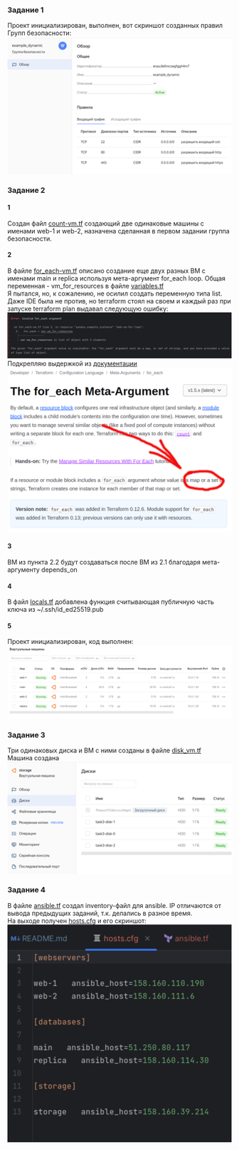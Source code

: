 ### Задание 1  
Проект инициализирован, выполнен, вот скриншот созданных правил Групп безопасности:  
![Security rules](img/tf3-t1.png)  

### Задание 2  
#### 1  
Создан файл [count-vm.tf](src/count-vm.tf) создающий две одинаковые машины с именами web-1 и web-2, назначена сделанная в первом задании группа безопасности.  
#### 2  
В файле [for_each-vm.tf](src/for_each-vm.tf) описано создание еще двух разных ВМ с именами main и replica используя мета-аргумент for_each loop. Общая переменная - vm_for_resources в файле [variables.tf](src/variables.tf)  
Я пытался, но, к сожалению, не осилил создать переменную типа list. Даже IDE была не против, но terraform стоял на своем и каждый раз при запуске terraform plan выдавал следующую ошибку:  
![No list, map or set only](img/tf3-t2-error.png)
Подкрепляю выдержкой из [документации](https://developer.hashicorp.com/terraform/language/meta-arguments/for_each)  
![Doc](img/tf3-t2-doc.png)
#### 3  
ВМ из пункта 2.2 будут создаваться после ВМ из 2.1 благодаря мета-аргументу depends_on  
#### 4  
В файл [locals.tf](src/locals.tf) добавлена функция считывающая публичную часть ключа из ~/.ssh/id_ed25519.pub  
#### 5  
Проект инициализирован, код выполнен:  
![VM`s done](img/tf3-t2-done.png)  

### Задание 3  
Три одинаковых диска и ВМ с ними созданы в файле [disk_vm.tf](src/disk_vm.tf)  
Машина создана  
![Storage VM](img/tf3-t3-storage.png)  

### Задание 4  
В файле [ansible.tf](src/ansible.tf) создал inventory-файл для ansible. IP отличаются от вывода предыдущих заданий, т.к. делались в разное время.  
На выходе получен [hosts.cfg](src/hosts.cfg) и его скриншот:  
![hosts.cfg](img/tf3-t4.png)
